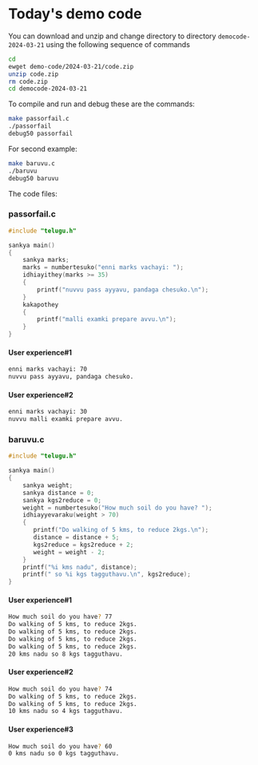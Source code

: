 # Today's demo code

You can download and unzip and change directory to directory `democode-2024-03-21` using the following sequence of commands
```bash
cd
ewget demo-code/2024-03-21/code.zip
unzip code.zip
rm code.zip
cd democode-2024-03-21
```

To compile and run and debug these are the commands:
```bash
make passorfail.c
./passorfail
debug50 passorfail
```

For second example:
```bash
make baruvu.c
./baruvu
debug50 baruvu
```

The code files:
### passorfail.c
```c
#include "telugu.h"

sankya main()
{
    sankya marks;
    marks = numbertesuko("enni marks vachayi: ");
    idhiayithey(marks >= 35)
    {
        printf("nuvvu pass ayyavu, pandaga chesuko.\n");
    }
    kakapothey
    {
        printf("malli examki prepare avvu.\n");
    }
}
```

#### User experience#1
```bash
enni marks vachayi: 70
nuvvu pass ayyavu, pandaga chesuko.

```
#### User experience#2
```bash
enni marks vachayi: 30
nuvvu malli examki prepare avvu.

```

### baruvu.c
```c
#include "telugu.h"

sankya main()
{
    sankya weight;
    sankya distance = 0;
    sankya kgs2reduce = 0;
    weight = numbertesuko("How much soil do you have? ");
    idhiayyevaraku(weight > 70)
    {
       printf("Do walking of 5 kms, to reduce 2kgs.\n");
       distance = distance + 5;
       kgs2reduce = kgs2reduce + 2;
       weight = weight - 2;
    }
    printf("%i kms nadu", distance);
    printf(" so %i kgs tagguthavu.\n", kgs2reduce);
}
```

#### User experience#1
```bash
How much soil do you have? 77
Do walking of 5 kms, to reduce 2kgs.
Do walking of 5 kms, to reduce 2kgs.
Do walking of 5 kms, to reduce 2kgs.
Do walking of 5 kms, to reduce 2kgs.
20 kms nadu so 8 kgs tagguthavu.
```
#### User experience#2
```bash
How much soil do you have? 74
Do walking of 5 kms, to reduce 2kgs.
Do walking of 5 kms, to reduce 2kgs.
10 kms nadu so 4 kgs tagguthavu.
```
#### User experience#3
```bash
How much soil do you have? 60
0 kms nadu so 0 kgs tagguthavu.
```